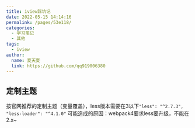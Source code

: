 ```yaml
---
title: iview踩坑记
date: 2022-05-15 14:14:16
permalink: /pages/53e118/
categories: 
  - 学习笔记
  - 其他
tags: 
  - iview
author: 
  name: 夏天夏
  link: https://github.com/qq919006380
---
```

## 定制主题

按官网推荐的定制主题（变量覆盖），less版本需要在3以下`"less": "^2.7.3", "less-loader": "^4.1.0"`
可能造成的原因：webpack4要求less要升级，不能在2.x~

